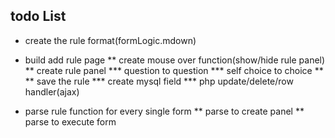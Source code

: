 ## todo List ##
* create the rule format(formLogic.mdown)
* build add rule page
    ** create mouse over function(show/hide rule panel)
    ** create rule panel
        *** question to question
        *** self choice to choice
    ** 
    ** save the rule
        *** create mysql field
        *** php update/delete/row handler(ajax)

* parse rule function for every single form
    ** parse to create panel
    ** parse to execute form